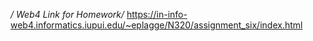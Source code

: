 */ Web4 Link for Homework/*
https://in-info-web4.informatics.iupui.edu/~eplagge/N320/assignment_six/index.html